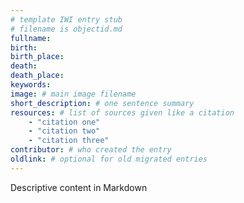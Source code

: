 ```yaml
---
# template IWI entry stub
# filename is objectid.md
fullname: 
birth:  
birth_place: 
death:
death_place: 
keywords:
image: # main image filename
short_description: # one sentence summary
resources: # list of sources given like a citation 
    - "citation one"
    - "citation two"
    - "citation three"
contributor: # who created the entry
oldlink: # optional for old migrated entries
---
```


Descriptive content in Markdown
